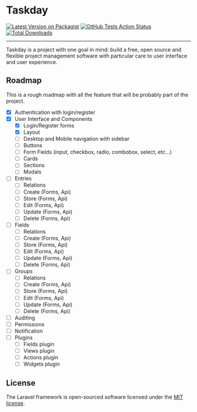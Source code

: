 # Taskday

[![Latest Version on Packagist](https://img.shields.io/packagist/v/taskday/taskday.svg?style=flat-square)](https://packagist.org/packages/taskday/taskday)
[![GitHub Tests Action Status](https://img.shields.io/github/workflow/status/taskday/taskday/Tests)](https://github.com/taskday/taskday/actions?query=workflow%3ATests+branch%3Amain)
[![Total Downloads](https://img.shields.io/packagist/dt/taskday/taskday.svg?style=flat-square)](https://packagist.org/packages/taskday/taskday)

---

Taskday is a project with one goal in mind: build a free, open source and flexible project management software with particular care to user interface and user experience.

## Roadmap

This is a rough roadmap with all the feature that will be probably part of the project.

- [x] Authentication with login/register
- [x] User Interface and Components
  - [x] Login/Register forms
  - [x] Layout
  - [ ] Desktop and Mobile navigation with sidebar
  - [ ] Buttons
  - [ ] Form Fields (input, checkbox, radio, combobox, select, etc...)
  - [ ] Cards
  - [ ] Sections
  - [ ] Modals
- [ ] Entries
  - [ ] Relations
  - [ ] Create (Forms, Api)
  - [ ] Store (Forms, Api)
  - [ ] Edit (Forms, Api)
  - [ ] Update (Forms, Api)
  - [ ] Delete (Forms, Api)
- [ ] Fields
  - [ ] Relations
  - [ ] Create (Forms, Api)
  - [ ] Store (Forms, Api)
  - [ ] Edit (Forms, Api)
  - [ ] Update (Forms, Api)
  - [ ] Delete (Forms, Api)
- [ ] Groups
  - [ ] Relations
  - [ ] Create (Forms, Api)
  - [ ] Store (Forms, Api)
  - [ ] Edit (Forms, Api)
  - [ ] Update (Forms, Api)
  - [ ] Delete (Forms, Api)
- [ ] Auditing
- [ ] Permissions
- [ ] Notification
- [ ] Plugins
  - [ ] Fields plugin
  - [ ] Views plugin
  - [ ] Actions plugin
  - [ ] Widgets plugin

## License

The Laravel framework is open-sourced software licensed under the [MIT license](https://opensource.org/licenses/MIT).
